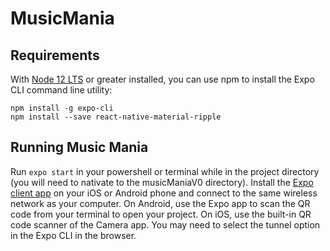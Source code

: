 # MusicMania

## Requirements
With [Node 12 LTS](https://nodejs.org/en/download/) or greater installed, you can use npm to install the Expo CLI command line utility:
```
npm install -g expo-cli
npm install --save react-native-material-ripple
```

## Running Music Mania
Run `expo start` in your powershell or terminal while in the project directory (you will need to nativate to the musicManiaV0 directory).
Install the [Expo client app](https://expo.io/) on your iOS or Android phone and connect to the same wireless network as your computer. On Android, use the Expo app to scan the QR code from your terminal to open your project. On iOS, use the built-in QR code scanner of the Camera app. You may need to select the tunnel option in the Expo CLI in the browser.

